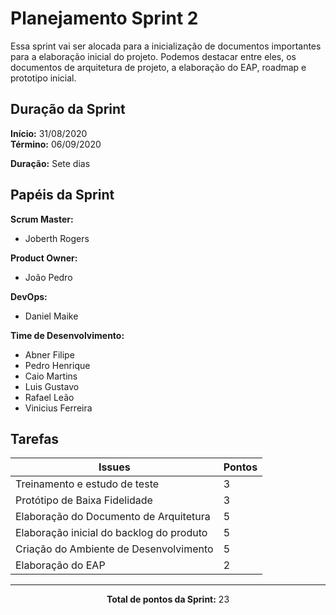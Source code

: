 # Planejamento Sprint 2

<p style="text-align: justify:">
    Essa sprint vai ser alocada para a inicialização de documentos importantes para a elaboração inicial do projeto. Podemos destacar entre eles, os documentos de arquitetura de projeto, a elaboração do EAP, roadmap e prototipo inicial.    
</p>

## Duração da Sprint

**Início:** 31/08/2020</br>
**Término:** 06/09/2020

**Duração:** Sete dias

## Papéis da Sprint

**Scrum Master:** 

-  Joberth Rogers

**Product Owner:**

- João Pedro

**DevOps:**

- Daniel Maike

**Time de Desenvolvimento:**

- Abner Filipe
- Pedro Henrique
- Caio Martins
- Luis Gustavo
- Rafael Leão
- Vinicius Ferreira

## Tarefas

| Issues | Pontos |
| ------ | ------ |
| Treinamento e estudo de teste | 3 |
| Protótipo de Baixa Fidelidade | 3 |
| Elaboração do Documento de Arquitetura | 5 |
| Elaboração inicial do backlog do produto | 5 |
| Criação do Ambiente de Desenvolvimento | 5 |
| Elaboração do EAP | 2 |

<hr>

<p style="text-align: center;">
    <span style="font-weight: bold;">Total de pontos da Sprint:</span> 23
</p>


